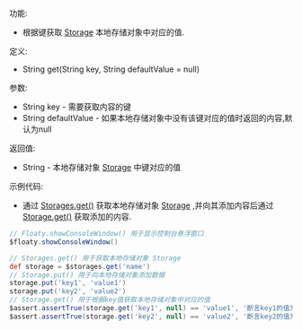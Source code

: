 功能:

+ 根据键获取 [Storage](/API/Storages/Storage/README.md) 本地存储对象中对应的值.

定义:

+ String get(String key, String defaultValue = null)

参数:

+ String key - 需要获取内容的键
+ String defaultValue - 如果本地存储对象中没有该键对应的值时返回的内容,默认为null

返回值:

+ String - 本地存储对象 [Storage](/API/Storages/Storage/README.md) 中键对应的值

示例代码:

+ 通过 [Storages.get()](/API/Storages/Storages/README.md?id=get)
  获取本地存储对象 [Storage](/API/Storages/Storage/README.md)
  ,并向其添加内容后通过 [Storage.get()](/API/Storages/Storage/README.md?id=get) 获取添加的内容.

```groovy
// Floaty.showConsoleWindow() 用于显示控制台悬浮窗口
$floaty.showConsoleWindow()

// Storages.get() 用于获取本地存储对象 Storage
def storage = $storages.get('name')
// Storage.put() 用于向本地存储对象添加数据
storage.put('key1', 'value1')
storage.put('key2', 'value2')
// Storage.get() 用于根据key值获取本地存储对象中对应的值
$assert.assertTrue(storage.get('key1', null) == 'value1', '断言key1的值为value1')
$assert.assertTrue(storage.get('key2', null) == 'value2', '断言key2的值为value2')
```
